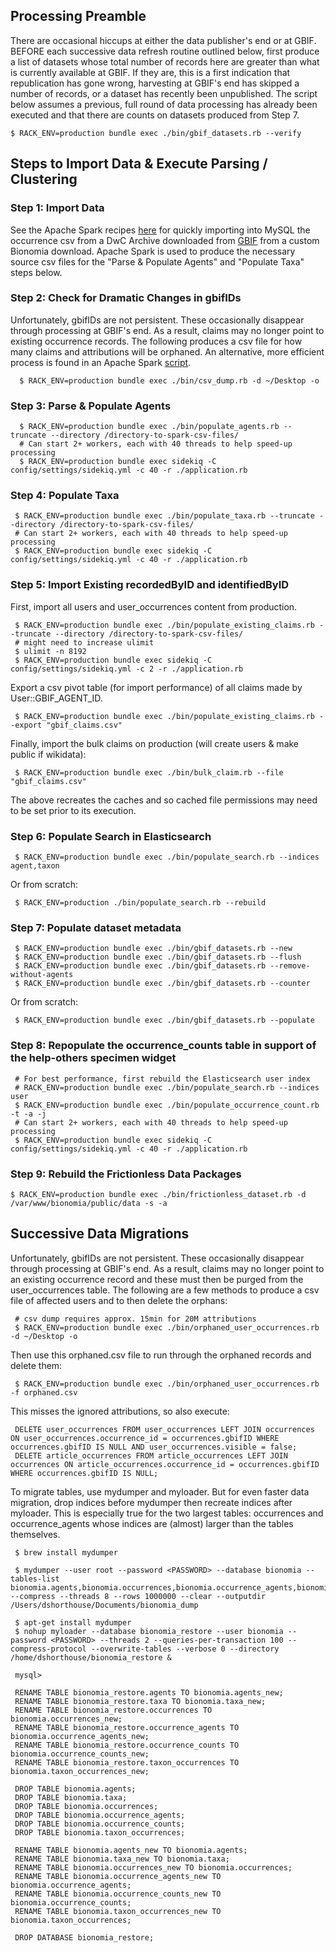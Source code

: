 ## Processing Preamble

There are occasional hiccups at either the data publisher's end or at GBIF. BEFORE each successive data refresh routine outlined below, first produce a list of datasets whose total number of records here are greater than what is currently available at GBIF. If they are, this is a first indication that republication has gone wrong, harvesting at GBIF's end has skipped a number of records, or a dataset has recently been unpublished. The script below assumes a previous, full round of data processing has already been executed and that there are counts on datasets produced from Step 7.

    $ RACK_ENV=production bundle exec ./bin/gbif_datasets.rb --verify

## Steps to Import Data & Execute Parsing / Clustering

### Step 1:  Import Data

See the Apache Spark recipes [here](spark.md) for quickly importing into MySQL the occurrence csv from a DwC Archive downloaded from [GBIF](https://www.gbif.org) from a custom Bionomia download. Apache Spark is used to produce the necessary source csv files for the "Parse & Populate Agents" and "Populate Taxa" steps below.

### Step 2: Check for Dramatic Changes in gbifIDs

Unfortunately, gbifIDs are not persistent. These occasionally disappear through processing at GBIF's end. As a result, claims may no longer point to existing occurrence records. The following produces a csv file for how many claims and attributions will be orphaned. An alternative, more efficient process is found in an Apache Spark [script](spark.md).

      $ RACK_ENV=production bundle exec ./bin/csv_dump.rb -d ~/Desktop -o

### Step 3: Parse & Populate Agents

      $ RACK_ENV=production bundle exec ./bin/populate_agents.rb --truncate --directory /directory-to-spark-csv-files/
      # Can start 2+ workers, each with 40 threads to help speed-up processing
      $ RACK_ENV=production bundle exec sidekiq -C config/settings/sidekiq.yml -c 40 -r ./application.rb

### Step 4: Populate Taxa

     $ RACK_ENV=production bundle exec ./bin/populate_taxa.rb --truncate --directory /directory-to-spark-csv-files/
     # Can start 2+ workers, each with 40 threads to help speed-up processing
     $ RACK_ENV=production bundle exec sidekiq -C config/settings/sidekiq.yml -c 40 -r ./application.rb

### Step 5: Import Existing recordedByID and identifiedByID

First, import all users and user_occurrences content from production.

     $ RACK_ENV=production bundle exec ./bin/populate_existing_claims.rb --truncate --directory /directory-to-spark-csv-files/
     # might need to increase ulimit
     $ ulimit -n 8192
     $ RACK_ENV=production bundle exec sidekiq -C config/settings/sidekiq.yml -c 2 -r ./application.rb

Export a csv pivot table (for import performance) of all claims made by User::GBIF_AGENT_ID.

     $ RACK_ENV=production bundle exec ./bin/populate_existing_claims.rb --export "gbif_claims.csv"

Finally, import the bulk claims on production (will create users & make public if wikidata):

     $ RACK_ENV=production bundle exec ./bin/bulk_claim.rb --file "gbif_claims.csv"

The above recreates the caches and so cached file permissions may need to be set prior to its execution.

### Step 6: Populate Search in Elasticsearch

     $ RACK_ENV=production bundle exec ./bin/populate_search.rb --indices agent,taxon

Or from scratch:

     $ RACK_ENV=production ./bin/populate_search.rb --rebuild

### Step 7: Populate dataset metadata

     $ RACK_ENV=production bundle exec ./bin/gbif_datasets.rb --new
     $ RACK_ENV=production bundle exec ./bin/gbif_datasets.rb --flush
     $ RACK_ENV=production bundle exec ./bin/gbif_datasets.rb --remove-without-agents
     $ RACK_ENV=production bundle exec ./bin/gbif_datasets.rb --counter

Or from scratch:

     $ RACK_ENV=production bundle exec ./bin/gbif_datasets.rb --populate

### Step 8: Repopulate the occurrence_counts table in support of the help-others specimen widget

     # For best performance, first rebuild the Elasticsearch user index
     # RACK_ENV=production bundle exec ./bin/populate_search.rb --indices user
     $ RACK_ENV=production bundle exec ./bin/populate_occurrence_count.rb -t -a -j
     # Can start 2+ workers, each with 40 threads to help speed-up processing
     $ RACK_ENV=production bundle exec sidekiq -C config/settings/sidekiq.yml -c 40 -r ./application.rb

### Step 9: Rebuild the Frictionless Data Packages

    $ RACK_ENV=production bundle exec ./bin/frictionless_dataset.rb -d /var/www/bionomia/public/data -s -a

## Successive Data Migrations

Unfortunately, gbifIDs are not persistent. These occasionally disappear through processing at GBIF's end. As a result, claims may no longer point to an existing occurrence record and these must then be purged from the user_occurrences table. The following are a few methods to produce a csv file of affected users and to then delete the orphans:

     # csv dump requires approx. 15min for 20M attributions
     $ RACK_ENV=production bundle exec ./bin/orphaned_user_occurrences.rb -d ~/Desktop -o

Then use this orphaned.csv file to run through the orphaned records and delete them:

     $ RACK_ENV=production bundle exec ./bin/orphaned_user_occurrences.rb -f orphaned.csv

This misses the ignored attributions, so also execute:

     DELETE user_occurrences FROM user_occurrences LEFT JOIN occurrences ON user_occurrences.occurrence_id = occurrences.gbifID WHERE occurrences.gbifID IS NULL AND user_occurrences.visible = false;
     DELETE article_occurrences FROM article_occurrences LEFT JOIN occurrences ON article_occurrences.occurrence_id = occurrences.gbifID WHERE occurrences.gbifID IS NULL;

To migrate tables, use mydumper and myloader. But for even faster data migration, drop indices before mydumper then recreate indices after myloader. This is especially true for the two largest tables: occurrences and occurrence_agents whose indices are (almost) larger than the tables themselves.

     $ brew install mydumper

     $ mydumper --user root --password <PASSWORD> --database bionomia --tables-list bionomia.agents,bionomia.occurrences,bionomia.occurrence_agents,bionomia.occurrence_counts,bionomia.taxa,bionomia.taxon_occurrences --compress --threads 8 --rows 1000000 --clear --outputdir /Users/dshorthouse/Documents/bionomia_dump

     $ apt-get install mydumper
     $ nohup myloader --database bionomia_restore --user bionomia --password <PASSWORD> --threads 2 --queries-per-transaction 100 --compress-protocol --overwrite-tables --verbose 0 --directory /home/dshorthouse/bionomia_restore &

     mysql>

     RENAME TABLE bionomia_restore.agents TO bionomia.agents_new;
     RENAME TABLE bionomia_restore.taxa TO bionomia.taxa_new;
     RENAME TABLE bionomia_restore.occurrences TO bionomia.occurrences_new;
     RENAME TABLE bionomia_restore.occurrence_agents TO bionomia.occurrence_agents_new;
     RENAME TABLE bionomia_restore.occurrence_counts TO bionomia.occurrence_counts_new;
     RENAME TABLE bionomia_restore.taxon_occurrences TO bionomia.taxon_occurrences_new;

     DROP TABLE bionomia.agents;
     DROP TABLE bionomia.taxa;
     DROP TABLE bionomia.occurrences;
     DROP TABLE bionomia.occurrence_agents;
     DROP TABLE bionomia.occurrence_counts;
     DROP TABLE bionomia.taxon_occurrences;

     RENAME TABLE bionomia.agents_new TO bionomia.agents;
     RENAME TABLE bionomia.taxa_new TO bionomia.taxa;
     RENAME TABLE bionomia.occurrences_new TO bionomia.occurrences;
     RENAME TABLE bionomia.occurrence_agents_new TO bionomia.occurrence_agents;
     RENAME TABLE bionomia.occurrence_counts_new TO bionomia.occurrence_counts;
     RENAME TABLE bionomia.taxon_occurrences_new TO bionomia.taxon_occurrences;

     DROP DATABASE bionomia_restore;